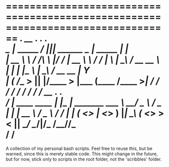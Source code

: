 ================================================================================
___.                    __  .__         ___.                 .__     
\_ |__ _____    _______/  |_|__| ______ \_ |__ _____    _____|  |__  
 | __ \\__  \  /  ___/\   __\  |/  ___/  | __ \\__  \  /  ___/  |  \ 
 | \_\ \/ __ \_\___ \  |  | |  |\___ \   | \_\ \/ __ \_\___ \|   Y  \
 |___  (____  /____  > |__| |__/____  >  |___  (____  /____  >___|  /
     \/     \/     \/               \/       \/     \/     \/     \/ 
  __                .__ ___.                 
_/  |_  ____   ____ |  |\_ |__   _______  ___
\   __\/  _ \ /  _ \|  | | __ \ /  _ \  \/  /
 |  | (  <_> |  <_> )  |_| \_\ (  <_> >    < 
 |__|  \____/ \____/|____/___  /\____/__/\_ \
                             \/            \/
================================================================================

A collection of my personal bash scripts. Feel free to reuse this, but be 
warned, since this is merely stable code. This might change in the future,
but for now, stick only to scripts in the root folder, not the 'scribbles' 
folder.

